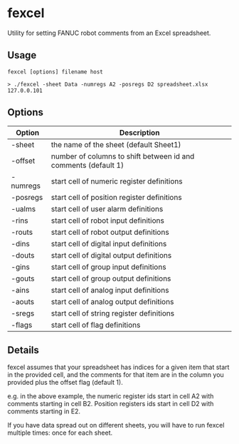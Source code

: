 # fexcel

Utility for setting FANUC robot comments from an Excel spreadsheet.

## Usage

    fexcel [options] filename host

    > ./fexcel -sheet Data -numregs A2 -posregs D2 spreadsheet.xlsx 127.0.0.101

## Options

| Option   | Description |
| -------- | ----------- |
| -sheet   | the name of the sheet (default Sheet1) |
| -offset  | number of columns to shift between id and comments (default 1) |
| -numregs | start cell of numeric register definitions |
| -posregs | start cell of position register definitions |
| -ualms   | start cell of user alarm definitions | 
| -rins    | start cell of robot input definitions |
| -routs   | start cell of robot output definitions |
| -dins    | start cell of digital input definitions |
| -douts   | start cell of digital output definitions |
| -gins    | start cell of group input definitions |
| -gouts   | start cell of group output definitions |
| -ains    | start cell of analog input definitions |
| -aouts   | start cell of analog output definitions |
| -sregs   | start cell of string register definitions |
| -flags   | start cell of flag definitions |

## Details

fexcel assumes that your spreadsheet has indices for a given item that start
in the provided cell, and the comments for that item are in the column you
provided plus the offset flag (default 1).

e.g. in the above example, the numeric register ids start in cell A2 with
comments starting in cell B2. Position registers ids start in cell D2 with
comments starting in E2.

If you have data spread out on different sheets, you will have to run fexcel
multiple times: once for each sheet.
